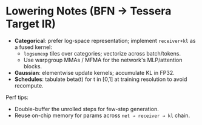
# Lowering Notes (BFN → Tessera Target IR)

- **Categorical**: prefer log-space representation; implement `receiver+kl` as a fused kernel:
  - `logsumexp` tiles over categories; vectorize across batch/tokens.
  - Use warpgroup MMAs / MFMA for the network's MLP/attention blocks.
- **Gaussian**: elementwise update kernels; accumulate KL in FP32.
- **Schedules**: tabulate beta(t) for t in [0,1] at training resolution to avoid recompute.

Perf tips:
- Double-buffer the unrolled steps for few-step generation.
- Reuse on-chip memory for params across `net → receiver → kl` chain.
